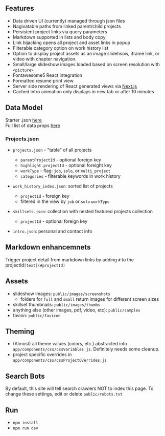 ## Features
- Data driven UI (currently) managed through json files
- Nagivatable paths from linked parent/child projects
- Persistent project links via query parameters
- Markdown supported in lists and body copy
- Link hijacking opens all project and asset links in popup
- Filterable category option on work history list 
- Option to display project assets as an image slidehsow, iframe link, or video with chapter navigation.  
- Small/large slideshow images loaded based on screen resolution with `<picture>`
- Fontawesome5 React integration
- Formatted resume print view
- Server side rendering of React generated views via [Next.js](https://www.next.js)
- Cached intro animation only displays in new tab or after 10 minutes


## Data Model
Starter .json [here](https://github.com/kirinmurphy/portfolio_builder/tree/master/data)       
Full list of data props [here](https://github.com/kirinmurphy/portfolio_builder/tree/master/types)

### Projects.json 
- `projects.json` - "table" of all projects  
  - `parentProjectId` - optional foreign key
  - `highlight.projectId` - optional foreight key
  - `workType` - flag: `job`, `solo`, or `multi_project`
  - `categories` - filterable keywords in work history

- `work_history_index.json`: sorted list of projects
  - `projectId` - foreign key
  - filtered in the view by `job` or `solo` `workType`

- `skillsets.json`: collection with nested featured projects collection
  - `projectId` - optional foreign key

- `intro.json`: personal and contact info



## Markdown enhancemnets
Trigger project detail from markdown links by adding `#` to the projectId`[text](#projectId)`


## Assets
- slideshow images: `public/images/screenshots`
  - folders for `full` and `small` return images for different screen sizes
- skillset thumbnails: `public/images/thumbs`
- anything else (other images, pdf, video, etc): `public/samples`
- favion: `public/favicon`


## Theming
- (Almost) all theme values (colors, etc.) abstracted into `app/components/css/cssVariables.js`.  Definitely needs some cleanup.  
- project specific overrides in `app/components/css/cssProjectOverrides.js`


## Search Bots
By default, this site will tell search crawlers NOT to index this page. 
To change these settings, edit or delete `public/robots.txt`


## Run
- ```npm install```
- ```npm run dev```
